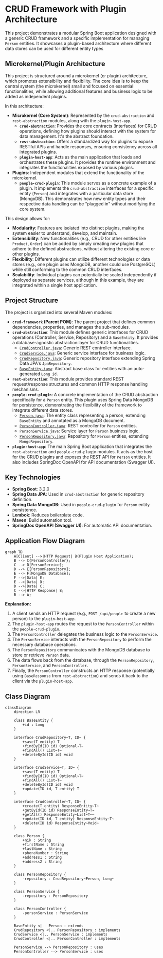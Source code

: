 
# CRUD Framework with Plugin Architecture

This project demonstrates a modular Spring Boot application designed with a generic CRUD framework and a specific implementation for managing `Person` entities. It showcases a plugin-based architecture where different data stores can be used for different entity types.

## Microkernel/Plugin Architecture

This project is structured around a microkernel (or plugin) architecture, which promotes extensibility and flexibility. The core idea is to keep the central system (the microkernel) small and focused on essential functionalities, while allowing additional features and business logic to be added as independent plugins.

In this architecture:

*   **Microkernel (Core System)**: Represented by the `crud-abstraction` and `rest-abstraction` modules, along with the `plugin-host-app`.
    *   **`crud-abstraction`**: Provides the core contracts (interfaces) for CRUD operations, defining how plugins should interact with the system for data management. It's the abstract foundation.
    *   **`rest-abstraction`**: Offers a standardized way for plugins to expose RESTful APIs and handle responses, ensuring consistency across all integrated plugins.
    *   **`plugin-host-app`**: Acts as the main application that loads and orchestrates these plugins. It provides the runtime environment and integrates the functionalities exposed by various plugins.
*   **Plugins**: Independent modules that extend the functionality of the microkernel.
    *   **`people-crud-plugin`**: This module serves as a concrete example of a plugin. It implements the `crud-abstraction` interfaces for a specific entity (`Person`) and integrates with a particular data store (MongoDB). This demonstrates how new entity types and their respective data handling can be "plugged in" without modifying the core system.

This design allows for:
*   **Modularity**: Features are isolated into distinct plugins, making the system easier to understand, develop, and maintain.
*   **Extensibility**: New functionalities (e.g., CRUD for other entities like `Product`, `Order`) can be added by simply creating new plugins that adhere to the defined abstractions, without altering the existing core or other plugins.
*   **Flexibility**: Different plugins can utilize different technologies or data stores (e.g., one plugin uses MongoDB, another could use PostgreSQL) while still conforming to the common CRUD interfaces.
*   **Scalability**: Individual plugins can potentially be scaled independently if deployed as separate services, although in this example, they are integrated within a single host application.

## Project Structure

The project is organized into several Maven modules:

*   **`crud-framework` (Parent POM)**: The parent project that defines common dependencies, properties, and manages the sub-modules.
*   **`crud-abstraction`**: This module defines generic interfaces for CRUD operations (Controller, Service, Repository) and a `BaseEntity`. It provides a database-agnostic abstraction layer for CRUD functionalities.
    *   [`CrudController.java`](crud-framework/crud-abstraction/src/main/java/com/jejakin/crud/abstraction/controller/CrudController.java): Generic REST controller interface.
    *   [`CrudService.java`](crud-framework/crud-abstraction/src/main/java/com/jejakin/crud/abstraction/service/CrudService.java): Generic service interface for business logic.
    *   [`CrudRepository.java`](crud-framework/crud-abstraction/src/main/java/com/jejakin/crud/abstraction/repository/CrudRepository.java): Generic repository interface extending Spring Data JPA's `JpaRepository`.
    *   [`BaseEntity.java`](crud-framework/crud-abstraction/src/main/java/com/jejakin/crud/abstraction/model/BaseEntity.java): Abstract base class for entities with an auto-generated `Long id`.
*   **`rest-abstraction`**: This module provides standard REST request/response structures and common HTTP response handling mechanisms.
*   **`people-crud-plugin`**: A concrete implementation of the CRUD abstraction specifically for a `Person` entity. This plugin uses Spring Data MongoDB for persistence, demonstrating the flexibility of the framework to integrate different data stores.
    *   [`Person.java`](crud-framework/people-crud-plugin/src/main/java/com/jejakin/crud/people/model/Person.java): The entity class representing a person, extending `BaseEntity` and annotated as a MongoDB document.
    *   [`PersonController.java`](crud-framework/people-crud-plugin/src/main/java/com/jejakin/crud/people/controller/PersonController.java): REST controller for `Person` entities.
    *   [`PersonService.java`](crud-framework/people-crud-plugin/src/main/java/com/jejakin/crud/people/service/PersonService.java): Service layer for `Person` business logic.
    *   [`PersonRepository.java`](crud-framework/people-crud-plugin/src/main/java/com/jejakin/crud/people/repository/PersonRepository.java): Repository for `Person` entities, extending `MongoRepository`.
*   **`plugin-host-app`**: The main Spring Boot application that integrates the `rest-abstraction` and `people-crud-plugin` modules. It acts as the host for the CRUD plugins and exposes the REST API for `Person` entities. It also includes SpringDoc OpenAPI for API documentation (Swagger UI).

## Key Technologies

*   **Spring Boot**: 3.2.0
*   **Spring Data JPA**: Used in `crud-abstraction` for generic repository definition.
*   **Spring Data MongoDB**: Used in `people-crud-plugin` for `Person` entity persistence.
*   **Lombok**: Reduces boilerplate code.
*   **Maven**: Build automation tool.
*   **SpringDoc OpenAPI (Swagger UI)**: For automatic API documentation.

## Application Flow Diagram

```mermaid
graph TD
    A[Client] -->|HTTP Request| B(Plugin Host Application);
    B --> C{PersonController};
    C --> D[PersonService];
    D --> E[PersonRepository];
    E --> F[MongoDB Database];
    F -->|Data| E;
    E -->|Data| D;
    D -->|Data| C;
    C -->|HTTP Response| B;
    B --> A;
```

**Explanation:**

1.  A client sends an HTTP request (e.g., `POST /api/people` to create a new person) to the `plugin-host-app`.
2.  The `plugin-host-app` routes the request to the `PersonController` within the `people-crud-plugin`.
3.  The `PersonController` delegates the business logic to the `PersonService`.
4.  The `PersonService` interacts with the `PersonRepository` to perform the necessary database operations.
5.  The `PersonRepository` communicates with the MongoDB database to store or retrieve `Person` data.
6.  The data flows back from the database, through the `PersonRepository`, `PersonService`, and `PersonController`.
7.  Finally, the `PersonController` constructs an HTTP response (potentially using `BaseResponse` from `rest-abstraction`) and sends it back to the client via the `plugin-host-app`.

## Class Diagram

```mermaid
classDiagram
    direction LR

    class BaseEntity {
        +id : Long
    }

    interface CrudRepository~T, ID~ {
        +save(T entity) T
        +findById(ID id) Optional~T~
        +findAll() List~T~
        +deleteById(ID id) void
    }

    interface CrudService~T, ID~ {
        +save(T entity) T
        +findById(ID id) Optional~T~
        +findAll() List~T~
        +deleteById(ID id) void
        +update(ID id, T entity) T
    }

    interface CrudController~T, ID~ {
        +create(T entity) ResponseEntity~T~
        +getById(ID id) ResponseEntity~T~
        +getAll() ResponseEntity~List~T~~
        +update(ID id, T entity) ResponseEntity~T~
        +delete(ID id) ResponseEntity~Void~
    }

    class Person {
        +nik : String
        +firstName : String
        +lastName : String
        +phoneNumber : String
        +address1 : String
        +address2 : String
    }

    class PersonRepository {
        -repository : CrudRepository~Person, Long~
    }

    class PersonService {
        -repository : PersonRepository
    }

    class PersonController {
        -personService : PersonService
    }

    BaseEntity <|-- Person : extends
    CrudRepository <|.. PersonRepository : implements
    CrudService <|.. PersonService : implements
    CrudController <|.. PersonController : implements

    PersonService --> PersonRepository : uses
    PersonController --> PersonService : uses
```